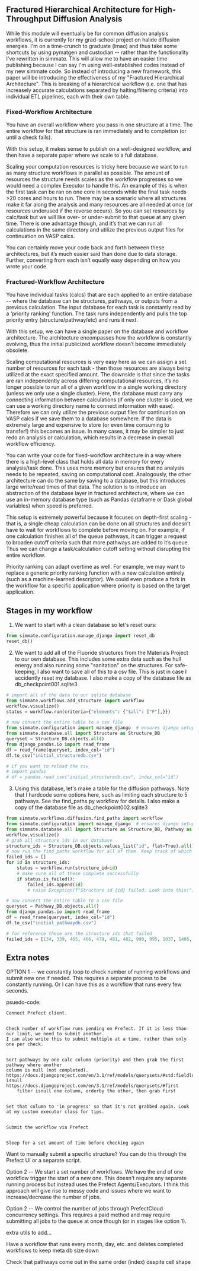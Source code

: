 
## Fractured Hierarchical Architecture for High-Throughput Diffusion Analysis

While this module will eventually be for common diffusion analysis workflows, it is currently for my grad-school project on halide diffusion energies. I'm on a time-crunch to graduate (lmao) and thus take some shortcuts by using pymatgen and custodian -- rather than the functionality I've rewritten in simmate. This will allow me to have an easier time publishing because I can say I'm using well-established codes instead of my new simmate code. So instead of introducing a new
framework, this paper will be introducing the effectiveness of my "Fractured Hierarchical Architecture". This is breaking of a hierarchical workflow (i.e. one that has increasely accurate calculations separated by halting/filtering criteria) into individual ETL pipelines, each with their own table.


### Fixed-Workflow Architecture

You have an overall workflow where you pass in one structure at a time. The entire workflow for that structure is ran immediately and to completion (or until a check fails).


With this setup, it makes sense to publish on a well-designed workflow, and then have a separate paper where we scale to a full database.

Scaling your computation resources is tricky here because we want to run as many structure workflows in parallel as possible. The amount of resources the structure needs scales as the workflow progresses so we would need a complex Executor to handle this. An example of this is when the first task can be ran on one core in seconds while the final task needs >20 cores and hours to run. There may be a scenario where all structures make it far along the analysis and many resources are all needed at once (or resources underused if the reverse occurs). So you can set resources by calc/task but we will like over- or under-submit to that queue at any given time. There is one advantage though, and it’s that we can run all calculations in the same directory and utilize the previous output files for continuation on VASP calcs.


You can certainly move your code back and forth between these architectures, but it’s much easier said than done due to data storage. Further, converting from each isn’t equally easy depending on how you wrote your code.


### Fractured-Workflow Architecture

You have individual tasks (calcs) that are each applied to an entire database -- where the database can be structures, pathways, or outputs from a previous calculation. The input database for each task is constantly read by a ‘priority ranking’ function. The task runs independently and pulls the top priority entry (structure/pathway/etc) and runs it next. 


With this setup, we can have a single paper on the database and workflow architecture. The architecture encompasses how the workflow is constantly evolving, thus the initial publicized workflow doesn’t become immediately obsolete.


Scaling computational resources is very easy here as we can assign a set number of resources for each task - then those resources are always being utilized at the exact specified amount. The downside is that since the tasks are ran independently across differing computational resources, it’s no longer possible to run all of a given workflow in a single working directory (unless we only use a single cluster). Here, the database must carry any connecting information between calculations (if only one cluster is used, we can use a working directory name to connect information with ease). Therefore we can only utilize the previous output files for continuation on VASP calcs if we save them to a database somewhere. If the data is extremely large and expensive to store (or even time consuming to transfer!) this becomes an issue. In many cases, it may be simpler to just redo an analysis or calculation, which results in a decrease in overall workflow efficiency.


You can write your code for fixed-workflow architecture in a way where there is a high-level class that holds all data in memory for every analysis/task done. This uses more memory but ensures that no analysis needs to be repeated, saving on computational cost. Analogously, the other architecture can do the same by saving to a database, but this introduces large write/read times of that data. The solution is to introduce an abstraction of the database layer in fractured architecture, where we can use an in-memory database type (such as Pandas dataframe or Dask global variables) when speed is preferred.


This setup is extremely powerful because it focuses on depth-first scaling - that is, a single cheap calculation can be done on all structures and doesn’t have to wait for workflows to complete before moving on. For example, if one calculation finishes all of the queue pathways, it can trigger a request to broaden cutoff criteria such that more pathways are added to it’s queue. Thus we can change a task/calculation cutoff setting without disrupting the entire workflow.


Priority ranking can adapt overtime as well. For example, we may want to replace a generic priority ranking function with a new calculation entirely (such as a machine-learned descriptor). We could even produce a fork in the workflow for a specific application where priority is based on the target application.


## Stages in my workflow

1. We want to start with a clean database so let's reset ours:
```python
from simmate.configuration.manage_django import reset_db
reset_db()
```

2. We want to add all of the Fluoride structures from the Materials Project to our own database. This includes some extra data such as the hull energy and also running some "sanitation" on the structures. For safe-keeping, I also want to save all of this to a csv file. This is just in case I accidently reset my database. I also make a copy of the database file as db_checkpoint001.sqlite3
```python
# import all of the data to our sqlite database
from simmate.workflows.add_structure import workflow
workflow.visualize()
status = workflow.run(criteria={"elements": {"$all": ["F"],}})

# now convert the entire table to a csv file
from simmate.configuration import manage_django  # ensures django setup
from simmate.database.all import Structure as Structure_DB
queryset = Structure_DB.objects.all()
from django_pandas.io import read_frame
df = read_frame(queryset, index_col="id")
df.to_csv("initial_structuredb.csv")

# if you want to reload the csv
# import pandas
# df = pandas.read_csv("initial_structuredb.csv", index_col="id")
```

3. Using this database, let's make a table for the diffusion pathways. Note that I hardcode some options here, such as limiting each structure to 5 pathways. See the find_paths.py workflow for details. I also make a copy of the database file as db_checkpoint002.sqlite3
```python
from simmate.workflows.diffusion.find_paths import workflow
from simmate.configuration import manage_django  # ensures django setup
from simmate.database.all import Structure as Structure_DB, Pathway as Pathway_DB
workflow.visualize()
# grab all structure ids in our database
structure_ids = Structure_DB.objects.values_list("id", flat=True).all()
# now run the find_paths workflow for all of them. Keep track of which ones fail too.
failed_ids = []
for id in structure_ids:
    status = workflow.run(structure_id=id)
    # make sure all of these complete successfully
    if status.is_failed():
        failed_ids.append(id)
        # raise Exception(f"Structure id {id} failed. Look into this!")

# now convert the entire table to a csv file
queryset = Pathway_DB.objects.all()
from django_pandas.io import read_frame
df = read_frame(queryset, index_col="id")
df.to_csv("initial_pathwaydb.csv")

# for reference these are the structure ids that failed
failed_ids = [134, 339, 465, 466, 479, 481, 482, 990, 995, 1037, 1486, 1487, 1639, 1880, 1928, 1994, 1996, 2482, 2531, 2815, 3113, 3489, 3529, 4044, 4415, 4478, 4480, 4488, 4491, 4997, 5464, 5739, 7911, 7929, 8452, 9327, 9450]

```



## Extra notes

OPTION 1 -- we constantly loop to check number of running workflows and submit new one if needed. This requires a separate process to be constantly running. Or I can have this as a workflow that runs every few seconds.


psuedo-code:


    Connect Prefect client.
    
    
    Check number of workflow runs pending on Prefect. If it is less than our limit, we need to submit another.
    I can also write this to submit multiple at a time, rather than only one per check.
    
    
    Sort pathways by one calc column (priority) and then grab the first pathway where another
    column is null (not completed).
    https://docs.djangoproject.com/en/3.1/ref/models/querysets/#std:fieldlookup-isnull
    https://docs.djangoproject.com/en/3.1/ref/models/querysets/#first    
        filter isnull one column, orderby the other, then grab first
    
    
    Set that column to 'in progress' so that it's not grabbed again. Look at my custom executor class for tips.
    
    
    Submit the workflow via Prefect
    
    
    Sleep for a set amount of time before checking again
    
    
Want to manually submit a specific structure? You can do this through the Prefect UI or a separate script.

Option 2 -- We start a set number of workflows. We have the end of one workflow trigger the start of a new one. This doesn't require any separate running process but instead uses the Prefect Agents/Executors. I think this approach will give rise to messy code and issues where we want to increase/decrease the number of jobs.


Option 2 -- We control the number of jobs through PrefectCloud concurrency settings. This requires a paid method and may require submitting all jobs to the queue at once though (or in stages like option 1).


extra utils to add...


Have a workflow that runs every month, day, etc. and deletes completed workflows to keep meta db size down


Check that pathways come out in the same order (index) despite cell shape
